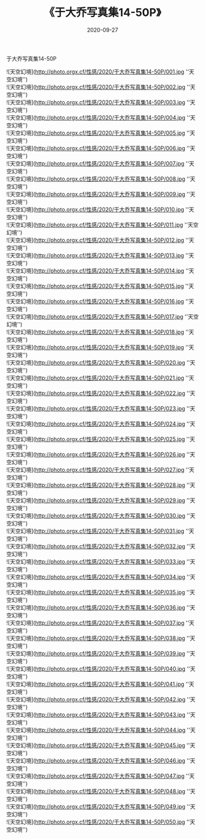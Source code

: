 ﻿---
layout: post
title: 《于大乔写真集14-50P》
date: 2020-09-27
img: http://photo.orgx.cf/性感/2020/于大乔写真集14-50P/000.jpg
tags: [美女,性感,泳衣]
---

于大乔写真集14-50P



![天空幻境](http://photo.orgx.cf/性感/2020/于大乔写真集14-50P/001.jpg ''天空幻境'')<br>
![天空幻境](http://photo.orgx.cf/性感/2020/于大乔写真集14-50P/002.jpg ''天空幻境'')<br>
![天空幻境](http://photo.orgx.cf/性感/2020/于大乔写真集14-50P/003.jpg ''天空幻境'')<br>
![天空幻境](http://photo.orgx.cf/性感/2020/于大乔写真集14-50P/004.jpg ''天空幻境'')<br>
![天空幻境](http://photo.orgx.cf/性感/2020/于大乔写真集14-50P/005.jpg ''天空幻境'')<br>
![天空幻境](http://photo.orgx.cf/性感/2020/于大乔写真集14-50P/006.jpg ''天空幻境'')<br>
![天空幻境](http://photo.orgx.cf/性感/2020/于大乔写真集14-50P/007.jpg ''天空幻境'')<br>
![天空幻境](http://photo.orgx.cf/性感/2020/于大乔写真集14-50P/008.jpg ''天空幻境'')<br>
![天空幻境](http://photo.orgx.cf/性感/2020/于大乔写真集14-50P/009.jpg ''天空幻境'')<br>
![天空幻境](http://photo.orgx.cf/性感/2020/于大乔写真集14-50P/010.jpg ''天空幻境'')<br>
![天空幻境](http://photo.orgx.cf/性感/2020/于大乔写真集14-50P/011.jpg ''天空幻境'')<br>
![天空幻境](http://photo.orgx.cf/性感/2020/于大乔写真集14-50P/012.jpg ''天空幻境'')<br>
![天空幻境](http://photo.orgx.cf/性感/2020/于大乔写真集14-50P/013.jpg ''天空幻境'')<br>
![天空幻境](http://photo.orgx.cf/性感/2020/于大乔写真集14-50P/014.jpg ''天空幻境'')<br>
![天空幻境](http://photo.orgx.cf/性感/2020/于大乔写真集14-50P/015.jpg ''天空幻境'')<br>
![天空幻境](http://photo.orgx.cf/性感/2020/于大乔写真集14-50P/016.jpg ''天空幻境'')<br>
![天空幻境](http://photo.orgx.cf/性感/2020/于大乔写真集14-50P/017.jpg ''天空幻境'')<br>
![天空幻境](http://photo.orgx.cf/性感/2020/于大乔写真集14-50P/018.jpg ''天空幻境'')<br>
![天空幻境](http://photo.orgx.cf/性感/2020/于大乔写真集14-50P/019.jpg ''天空幻境'')<br>
![天空幻境](http://photo.orgx.cf/性感/2020/于大乔写真集14-50P/020.jpg ''天空幻境'')<br>
![天空幻境](http://photo.orgx.cf/性感/2020/于大乔写真集14-50P/021.jpg ''天空幻境'')<br>
![天空幻境](http://photo.orgx.cf/性感/2020/于大乔写真集14-50P/022.jpg ''天空幻境'')<br>
![天空幻境](http://photo.orgx.cf/性感/2020/于大乔写真集14-50P/023.jpg ''天空幻境'')<br>
![天空幻境](http://photo.orgx.cf/性感/2020/于大乔写真集14-50P/024.jpg ''天空幻境'')<br>
![天空幻境](http://photo.orgx.cf/性感/2020/于大乔写真集14-50P/025.jpg ''天空幻境'')<br>
![天空幻境](http://photo.orgx.cf/性感/2020/于大乔写真集14-50P/026.jpg ''天空幻境'')<br>
![天空幻境](http://photo.orgx.cf/性感/2020/于大乔写真集14-50P/027.jpg ''天空幻境'')<br>
![天空幻境](http://photo.orgx.cf/性感/2020/于大乔写真集14-50P/028.jpg ''天空幻境'')<br>
![天空幻境](http://photo.orgx.cf/性感/2020/于大乔写真集14-50P/029.jpg ''天空幻境'')<br>
![天空幻境](http://photo.orgx.cf/性感/2020/于大乔写真集14-50P/030.jpg ''天空幻境'')<br>
![天空幻境](http://photo.orgx.cf/性感/2020/于大乔写真集14-50P/031.jpg ''天空幻境'')<br>
![天空幻境](http://photo.orgx.cf/性感/2020/于大乔写真集14-50P/032.jpg ''天空幻境'')<br>
![天空幻境](http://photo.orgx.cf/性感/2020/于大乔写真集14-50P/033.jpg ''天空幻境'')<br>
![天空幻境](http://photo.orgx.cf/性感/2020/于大乔写真集14-50P/034.jpg ''天空幻境'')<br>
![天空幻境](http://photo.orgx.cf/性感/2020/于大乔写真集14-50P/035.jpg ''天空幻境'')<br>
![天空幻境](http://photo.orgx.cf/性感/2020/于大乔写真集14-50P/036.jpg ''天空幻境'')<br>
![天空幻境](http://photo.orgx.cf/性感/2020/于大乔写真集14-50P/037.jpg ''天空幻境'')<br>
![天空幻境](http://photo.orgx.cf/性感/2020/于大乔写真集14-50P/038.jpg ''天空幻境'')<br>
![天空幻境](http://photo.orgx.cf/性感/2020/于大乔写真集14-50P/039.jpg ''天空幻境'')<br>
![天空幻境](http://photo.orgx.cf/性感/2020/于大乔写真集14-50P/040.jpg ''天空幻境'')<br>
![天空幻境](http://photo.orgx.cf/性感/2020/于大乔写真集14-50P/041.jpg ''天空幻境'')<br>
![天空幻境](http://photo.orgx.cf/性感/2020/于大乔写真集14-50P/042.jpg ''天空幻境'')<br>
![天空幻境](http://photo.orgx.cf/性感/2020/于大乔写真集14-50P/043.jpg ''天空幻境'')<br>
![天空幻境](http://photo.orgx.cf/性感/2020/于大乔写真集14-50P/044.jpg ''天空幻境'')<br>
![天空幻境](http://photo.orgx.cf/性感/2020/于大乔写真集14-50P/045.jpg ''天空幻境'')<br>
![天空幻境](http://photo.orgx.cf/性感/2020/于大乔写真集14-50P/046.jpg ''天空幻境'')<br>
![天空幻境](http://photo.orgx.cf/性感/2020/于大乔写真集14-50P/047.jpg ''天空幻境'')<br>
![天空幻境](http://photo.orgx.cf/性感/2020/于大乔写真集14-50P/048.jpg ''天空幻境'')<br>
![天空幻境](http://photo.orgx.cf/性感/2020/于大乔写真集14-50P/049.jpg ''天空幻境'')<br>
![天空幻境](http://photo.orgx.cf/性感/2020/于大乔写真集14-50P/050.jpg ''天空幻境'')<br>